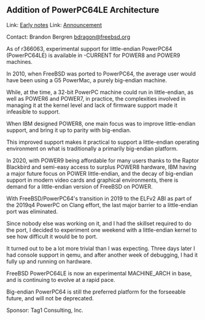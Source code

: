 ## Addition of PowerPC64LE Architecture ##

Link:	 [Early notes](https://lists.freebsd.org/pipermail/freebsd-ppc/2020-August/012043.html)
Link:	 [Announcement](https://lists.freebsd.org/pipermail/freebsd-ppc/2020-September/012098.html)

Contact: Brandon Bergren <bdragon@freebsd.org>

As of r366063, experimental support for little-endian PowerPC64 (PowerPC64LE)
is available in -CURRENT for POWER8 and POWER9 machines.

In 2010, when FreeBSD was ported to PowerPC64, the average
user would have been using a G5 PowerMac, a purely big-endian
machine.

While, at the time, a 32-bit PowerPC machine could run in little-endian,
as well as POWER6 and POWER7, in practice, the complexities involved
in managing it at the kernel level and lack of firmware support made it
infeasible to support.

When IBM designed POWER8, one main focus was to improve little-endian support,
and bring it up to parity with big-endian.

This improved support makes it practical to support a little-endian operating
environment on what is traditionally a primarily big-endian platform.

In 2020, with POWER9 being affordable for many users thanks to the Raptor
Blackbird and semi-easy access to surplus POWER8 hardware, IBM having
a major future focus on POWER little-endian, and the decay of big-endian
support in modern video cards and graphical environments, there is demand for
a little-endian version of FreeBSD on POWER.

With FreeBSD/PowerPC64's transition in 2019 to the ELFv2 ABI as part of the
2019q4 PowerPC on Clang effort, the last major barrier to a little-endian
port was eliminated.

Since nobody else was working on it, and I had the skillset required to do
the port, I decided to experiment one weekend with a little-endian kernel
to see how difficult it would be to port.

It turned out to be a lot more trivial than I was expecting. Three days later
I had console support in qemu, and after another week of debugging, I had it
fully up and running on hardware.

FreeBSD PowerPC64LE is now an experimental MACHINE_ARCH in base, and is
continuing to evolve at a rapid pace.

Big-endian PowerPC64 is still the preferred platform for the forseeable
future, and will not be deprecated.

Sponsor: Tag1 Consulting, Inc.
